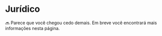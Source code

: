 # Jurídico




🔜 Parece que você chegou cedo demais. Em breve você encontrará mais informações nesta página.

